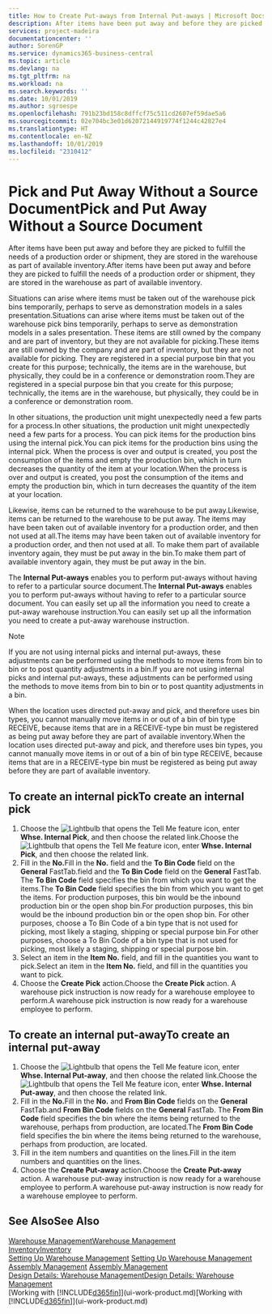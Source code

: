 ```yaml
---
title: How to Create Put-aways from Internal Put-aways | Microsoft Docs
description: After items have been put away and before they are picked to fulfill the needs of a production order or shipment, they are stored in the warehouse as part of available inventory.
services: project-madeira
documentationcenter: ''
author: SorenGP
ms.service: dynamics365-business-central
ms.topic: article
ms.devlang: na
ms.tgt_pltfrm: na
ms.workload: na
ms.search.keywords: ''
ms.date: 10/01/2019
ms.author: sgroespe
ms.openlocfilehash: 791b23bd158c8dffcf75c511cd2607ef59dae5a6
ms.sourcegitcommit: 02e704bc3e01d62072144919774f1244c42827e4
ms.translationtype: HT
ms.contentlocale: en-NZ
ms.lasthandoff: 10/01/2019
ms.locfileid: "2310412"
---
```

# <a name="pick-and-put-away-without-a-source-document"></a><span data-ttu-id="164fc-103">Pick and Put Away Without a Source Document</span><span class="sxs-lookup"><span data-stu-id="164fc-103">Pick and Put Away Without a Source Document</span></span>
<span data-ttu-id="164fc-104">After items have been put away and before they are picked to fulfill the needs of a production order or shipment, they are stored in the warehouse as part of available inventory.</span><span class="sxs-lookup"><span data-stu-id="164fc-104">After items have been put away and before they are picked to fulfill the needs of a production order or shipment, they are stored in the warehouse as part of available inventory.</span></span>  

<span data-ttu-id="164fc-105">Situations can arise where items must be taken out of the warehouse pick bins temporarily, perhaps to serve as demonstration models in a sales presentation.</span><span class="sxs-lookup"><span data-stu-id="164fc-105">Situations can arise where items must be taken out of the warehouse pick bins temporarily, perhaps to serve as demonstration models in a sales presentation.</span></span> <span data-ttu-id="164fc-106">These items are still owned by the company and are part of inventory, but they are not available for picking.</span><span class="sxs-lookup"><span data-stu-id="164fc-106">These items are still owned by the company and are part of inventory, but they are not available for picking.</span></span> <span data-ttu-id="164fc-107">They are registered in a special purpose bin that you create for this purpose; technically, the items are in the warehouse, but physically, they could be in a conference or demonstration room.</span><span class="sxs-lookup"><span data-stu-id="164fc-107">They are registered in a special purpose bin that you create for this purpose; technically, the items are in the warehouse, but physically, they could be in a conference or demonstration room.</span></span>  

<span data-ttu-id="164fc-108">In other situations, the production unit might unexpectedly need a few parts for a process.</span><span class="sxs-lookup"><span data-stu-id="164fc-108">In other situations, the production unit might unexpectedly need a few parts for a process.</span></span> <span data-ttu-id="164fc-109">You can pick items for the production bins using the internal pick.</span><span class="sxs-lookup"><span data-stu-id="164fc-109">You can pick items for the production bins using the internal pick.</span></span> <span data-ttu-id="164fc-110">When the process is over and output is created, you post the consumption of the items and empty the production bin, which in turn decreases the quantity of the item at your location.</span><span class="sxs-lookup"><span data-stu-id="164fc-110">When the process is over and output is created, you post the consumption of the items and empty the production bin, which in turn decreases the quantity of the item at your location.</span></span>  

<span data-ttu-id="164fc-111">Likewise, items can be returned to the warehouse to be put away.</span><span class="sxs-lookup"><span data-stu-id="164fc-111">Likewise, items can be returned to the warehouse to be put away.</span></span> <span data-ttu-id="164fc-112">The items may have been taken out of available inventory for a production order, and then not used at all.</span><span class="sxs-lookup"><span data-stu-id="164fc-112">The items may have been taken out of available inventory for a production order, and then not used at all.</span></span> <span data-ttu-id="164fc-113">To make them part of available inventory again, they must be put away in the bin.</span><span class="sxs-lookup"><span data-stu-id="164fc-113">To make them part of available inventory again, they must be put away in the bin.</span></span>  

<span data-ttu-id="164fc-114">The **Internal Put-aways** enables you to perform put-aways without having to refer to a particular source document.</span><span class="sxs-lookup"><span data-stu-id="164fc-114">The **Internal Put-aways** enables you to perform put-aways without having to refer to a particular source document.</span></span> <span data-ttu-id="164fc-115">You can easily set up all the information you need to create a put-away warehouse instruction.</span><span class="sxs-lookup"><span data-stu-id="164fc-115">You can easily set up all the information you need to create a put-away warehouse instruction.</span></span>  

> [!NOTE]  
>  <span data-ttu-id="164fc-116">If you are not using internal picks and internal put-aways, these adjustments can be performed using the methods to move items from bin to bin or to post quantity adjustments in a bin.</span><span class="sxs-lookup"><span data-stu-id="164fc-116">If you are not using internal picks and internal put-aways, these adjustments can be performed using the methods to move items from bin to bin or to post quantity adjustments in a bin.</span></span>  
>   
>  <span data-ttu-id="164fc-117">When the location uses directed put-away and pick, and therefore uses bin types, you cannot manually move items in or out of a bin of bin type RECEIVE, because items that are in a RECEIVE-type bin must be registered as being put away before they are part of available inventory.</span><span class="sxs-lookup"><span data-stu-id="164fc-117">When the location uses directed put-away and pick, and therefore uses bin types, you cannot manually move items in or out of a bin of bin type RECEIVE, because items that are in a RECEIVE-type bin must be registered as being put away before they are part of available inventory.</span></span>  

## <a name="to-create-an-internal-pick"></a><span data-ttu-id="164fc-118">To create an internal pick</span><span class="sxs-lookup"><span data-stu-id="164fc-118">To create an internal pick</span></span>  
1.  <span data-ttu-id="164fc-119">Choose the ![Lightbulb that opens the Tell Me feature](media/ui-search/search_small.png "Tell me what you want to do") icon, enter **Whse. Internal Pick**, and then choose the related link.</span><span class="sxs-lookup"><span data-stu-id="164fc-119">Choose the ![Lightbulb that opens the Tell Me feature](media/ui-search/search_small.png "Tell me what you want to do") icon, enter **Whse. Internal Pick**, and then choose the related link.</span></span>  
2.  <span data-ttu-id="164fc-120">Fill in the **No.**</span><span class="sxs-lookup"><span data-stu-id="164fc-120">Fill in the **No.**</span></span> <span data-ttu-id="164fc-121">field and the **To Bin Code** field on the **General** FastTab.</span><span class="sxs-lookup"><span data-stu-id="164fc-121">field and the **To Bin Code** field on the **General** FastTab.</span></span> <span data-ttu-id="164fc-122">The **To Bin Code** field specifies the bin from which you want to get the items.</span><span class="sxs-lookup"><span data-stu-id="164fc-122">The **To Bin Code** field specifies the bin from which you want to get the items.</span></span> <span data-ttu-id="164fc-123">For production purposes, this bin would be the inbound production bin or the open shop bin.</span><span class="sxs-lookup"><span data-stu-id="164fc-123">For production purposes, this bin would be the inbound production bin or the open shop bin.</span></span> <span data-ttu-id="164fc-124">For other purposes, choose a To Bin Code of a bin type that is not used for picking, most likely a staging, shipping or special purpose bin.</span><span class="sxs-lookup"><span data-stu-id="164fc-124">For other purposes, choose a To Bin Code of a bin type that is not used for picking, most likely a staging, shipping or special purpose bin.</span></span>  
3.  <span data-ttu-id="164fc-125">Select an item in the **Item No.** field, and fill in the quantities you want to pick.</span><span class="sxs-lookup"><span data-stu-id="164fc-125">Select an item in the **Item No.** field, and fill in the quantities you want to pick.</span></span>  
4. <span data-ttu-id="164fc-126">Choose the **Create Pick** action.</span><span class="sxs-lookup"><span data-stu-id="164fc-126">Choose the **Create Pick** action.</span></span> <span data-ttu-id="164fc-127">A warehouse pick instruction is now ready for a warehouse employee to perform.</span><span class="sxs-lookup"><span data-stu-id="164fc-127">A warehouse pick instruction is now ready for a warehouse employee to perform.</span></span>  

## <a name="to-create-an-internal-put-away"></a><span data-ttu-id="164fc-128">To create an internal put-away</span><span class="sxs-lookup"><span data-stu-id="164fc-128">To create an internal put-away</span></span>  
1.  <span data-ttu-id="164fc-129">Choose the ![Lightbulb that opens the Tell Me feature](media/ui-search/search_small.png "Tell me what you want to do") icon, enter **Whse. Internal Put-away**, and then choose the related link.</span><span class="sxs-lookup"><span data-stu-id="164fc-129">Choose the ![Lightbulb that opens the Tell Me feature](media/ui-search/search_small.png "Tell me what you want to do") icon, enter **Whse. Internal Put-away**, and then choose the related link.</span></span>  
2.  <span data-ttu-id="164fc-130">Fill in the **No.**</span><span class="sxs-lookup"><span data-stu-id="164fc-130">Fill in the **No.**</span></span> <span data-ttu-id="164fc-131">and **From Bin Code** fields on the **General** FastTab.</span><span class="sxs-lookup"><span data-stu-id="164fc-131">and **From Bin Code** fields on the **General** FastTab.</span></span> <span data-ttu-id="164fc-132">The **From Bin Code** field specifies the bin where the items being returned to the warehouse, perhaps from production, are located.</span><span class="sxs-lookup"><span data-stu-id="164fc-132">The **From Bin Code** field specifies the bin where the items being returned to the warehouse, perhaps from production, are located.</span></span>  
3.  <span data-ttu-id="164fc-133">Fill in the item numbers and quantities on the lines.</span><span class="sxs-lookup"><span data-stu-id="164fc-133">Fill in the item numbers and quantities on the lines.</span></span>  
4.  <span data-ttu-id="164fc-134">Choose the **Create Put-away** action.</span><span class="sxs-lookup"><span data-stu-id="164fc-134">Choose the **Create Put-away** action.</span></span> <span data-ttu-id="164fc-135">A warehouse put-away instruction is now ready for a warehouse employee to perform.</span><span class="sxs-lookup"><span data-stu-id="164fc-135">A warehouse put-away instruction is now ready for a warehouse employee to perform.</span></span>  

## <a name="see-also"></a><span data-ttu-id="164fc-136">See Also</span><span class="sxs-lookup"><span data-stu-id="164fc-136">See Also</span></span>  
[<span data-ttu-id="164fc-137">Warehouse Management</span><span class="sxs-lookup"><span data-stu-id="164fc-137">Warehouse Management</span></span>](warehouse-manage-warehouse.md)  
[<span data-ttu-id="164fc-138">Inventory</span><span class="sxs-lookup"><span data-stu-id="164fc-138">Inventory</span></span>](inventory-manage-inventory.md)  
<span data-ttu-id="164fc-139">[Setting Up Warehouse Management](warehouse-setup-warehouse.md)   </span><span class="sxs-lookup"><span data-stu-id="164fc-139">[Setting Up Warehouse Management](warehouse-setup-warehouse.md)   </span></span>  
<span data-ttu-id="164fc-140">[Assembly Management](assembly-assemble-items.md)  </span><span class="sxs-lookup"><span data-stu-id="164fc-140">[Assembly Management](assembly-assemble-items.md)  </span></span>  
[<span data-ttu-id="164fc-141">Design Details: Warehouse Management</span><span class="sxs-lookup"><span data-stu-id="164fc-141">Design Details: Warehouse Management</span></span>](design-details-warehouse-management.md)  
<span data-ttu-id="164fc-142">[Working with [!INCLUDE[d365fin](includes/d365fin_md.md)]](ui-work-product.md)</span><span class="sxs-lookup"><span data-stu-id="164fc-142">[Working with [!INCLUDE[d365fin](includes/d365fin_md.md)]](ui-work-product.md)</span></span>
